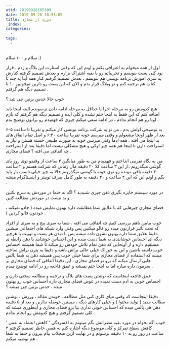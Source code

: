 ```yaml
---
utid: 20190928105309
date: 2019-09-28 10:53:09
title: دوری از مجازی
_index:
categories:
  -
tags:
  -
---
```


سلام و ۱۰۰ سلام :)

اول از همه میخوام یه اعترافی بکنم و اونم این که وقتی استارت این بلاگ و زدم ، قرار بود کلی پست بنویسم و تجربیاتم رو با بقیه اشتراک بزارم  و بعدش تصمیم گرفتم کنارش یه سری اموزش برنامه نویسی هم بنویسم ، بعدش تصمیم گرفتم کنار همه اینا یه چند تا کتاب هم ترجمه کنم و تو وبلاگ قرار بدم و الان که این پست رو دارین میخونین ۱۰ تا تصمیم دیگه هم گرفتم .

خوب حالا حدس بزنین چی شد ؟

هیچ کدومش رو به مرحله اجرا یا حداقل به مرحله ادامه دادن نرسوندم البته اینجا باید اضافه کنم که این فقط به اینجا ختم نشده و کلی ایده و تصمیم دیگه هم گرفتم که بازم اونا رو هم انجام ندادم ، در ادامه سعی میکنم چیزی که فهمیدم رو براتون توضیح بدم .

یه توضیحی اولش بدم ، من تو یه شرکت برنامه نویسی کار میکنم و تقریبا تا ساعت ۵-۶ بعد از ظهر اونجا مشغولم و وقتی میرسم خونه تقریبا ساعت ۶:۳۰ و اصل تمام اتفاق های بد اینجا می افته . همه ادما وقتی میرسن خونه به صورت طبیعی خسته هستن و نیاز به استراحت دارن تا اینجا هم همه چیز اوکی و هیچ مشکلی نیست اما دقیقا بعد از استراحت چه اتفاقی می افته ؟ فضای مجازی .

من یه نگاه تقریبی انداختم و فهمیدم من به طور میانگین ۳ ساعت از وقتمو توی روز پای گوشی میگذرونم ،از این ۳ ساعت کلا ۲۰ دقیقه مال زمانی که شرکت هستم و ۲ ساعت ۴۰ دقیقه باقی مونده رو توی خونه با گوشی میگذرونم حالا یه چیز خیلی تاسف بار باید بگم و اونم این که این ۲ ساعت و ۴۰ دقیقه به طور کامل صرف توییتر و اینستاگرام میشه .

در مورد سیستم جایزه بگیری ذهن چیزی شنیدید ؟ اگه نه حتما در موردش یه سرچ بکنین و بد نیست در موردش مطالعه کنین .

فضای مجازی چیزهایی که با علایق شما مطابقت داره بهتون نمایش میده ( جادو نمیکنه ، خودتون فالو کردین ) .

خوب بیایین باهم بررسی کنیم چه اتفاقی می افته ، شما یه سری پیج و یه سری از افراد که تحت تاثیر قرارتون میده رو فالو میکنین پس وقتی وارد شبکه های اجتماعی میشین دقیقا علایق شما داره بهتون نشون داده میشه پس با دیدن هر پست و توییت یا هرچیز دیگه ای احساس خوشایندی به شما دست میده و این احساس خوشایند با ذهن رابطه ی مستقیم داره و از اونجایی که ذهن تمام تلاش خودش رو میکنه تا شما همیشه احساس خوب داشته باشین و این یه خوراک خیلی عالی براش باشه و دقیقا یه پترن براش ساخته میشه که استفاده از فضای مجازی برای شما خیلی خوب پس همیشه ذهن به شما پالس هایی ارسال میکنه که برو تو فضای مجازی ، این دقیقا اتفاقی که فضای مجازی بر سرمون داره میاره اما به اینجا ختم نمیشه و عمق فاجعه رو در ادامه توضیح میدم .

عمق فاجعه اینجاست که نوشتن پست های بلاگ و ترجمه و مطالعه سختی دارن و احساس خوبی به ادم دست نمیده در عوض فضای مجازی داره احساس خوب رو بهتون میده ، حدس بزنین چی میشه ؟ 

دقیقا اینجاست که وقتی میای کاری کنی مثل مطالعه ، خوندن مقاله ، ورزش ، نوشتن مطالب مفید ( تولید محتوا ) و خیلی کارهای دیگه ، میبینین حوصله ندارین و بعد از ۵ دقیقه ذهن هی پالس میده که احساس خوبی نداری بیا برو فضای مجازی و اینطوری میشه که کلی تصمیم گرفتم و هیچ کدومش رو انجام ندادم .

خوب اگه بخوام در مورد بقیه مضراتش بگم میتونم به افسردگی ٬ کاهش اعتماد به نفس ٬ کاهش سطح تمرکز و کلی موضوع دیگه اشاره کنم به همین خاطر تصمیم گرفتم ۳ ساعت در روز رو به ۱۰ دقیقه برسونم و در نهایت ازین منجلاب بیام بیرون و حتما به شما هم توصیه میکنم .

